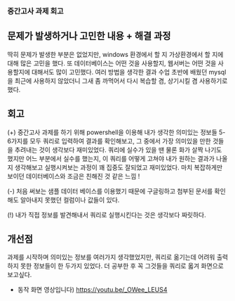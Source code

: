 ### 중간고사 과제 회고

## 문제가 발생하거나 고민한 내용 + 해결 과정
딱히 문제가 발생한 부분은 없었지만, windows 환경에서 할 지 가상환경에서 할 지에 대해 많은 고민을 했다. 또 데이터베이스는 어떤 것을 사용할지, 웹서버는 어떤 것을 사용할지에 대해서도 
많이 고민했다. 여러 방법을 생각한 결과 수업 초반에 배웠던 mysql을 최근에 사용하지 않았더니 그새 좀 까먹어서 다시 복습할 겸, 상기시킬 겸 사용하기로 했다. 

## 회고
(+) 중간고사 과제를 하기 위해 powershell을 이용해 내가 생각한 의미있는 정보들 5-6가지를 모두 쿼리로 입력하여 결과를 확인해보고, 그 중에서 가장 의미있을 만한 것들을 추려내는 것이 생각보다 재미있었다.
쿼리에 실수가 있을 땐 물론 화가 살짝 나기도 했지만 어느 부분에서 실수를 했는지, 이 쿼리를 어떻게 고쳐야 내가 원하는 결과가 나올지 생각해보고 실행시켜보는 과정이 꽤 집중도 잘되었고 
재미있었다. 마치 복잡하게만 보이던 데이터베이스와 조금은 친해진 것 같은 느낌 !

(-) 처음 써보는 샘플 데이터 베이스를 이용했기 때문에 구글링하고 첨부된 문서를 확인해도 알아내지 못했던 컬럼이나 값들이 있다.

(!) 내가 직접 정보를 발견해내서 쿼리로 실행시킨다는 것은 생각보다 짜릿하다.


## 개선점
과제를 시작하며 의미있는 정보를 여러가지 생각했었지만, 쿼리로 옮기는데 어려워 출력하지 못한 정보들이 한 두가지 있었다. 더 공부한 후 꼭 그것들을 쿼리로 옯겨 화면으로 보고싶다.

- 동작 화면 영상입니다) https://youtu.be/_OWee_LEUS4
